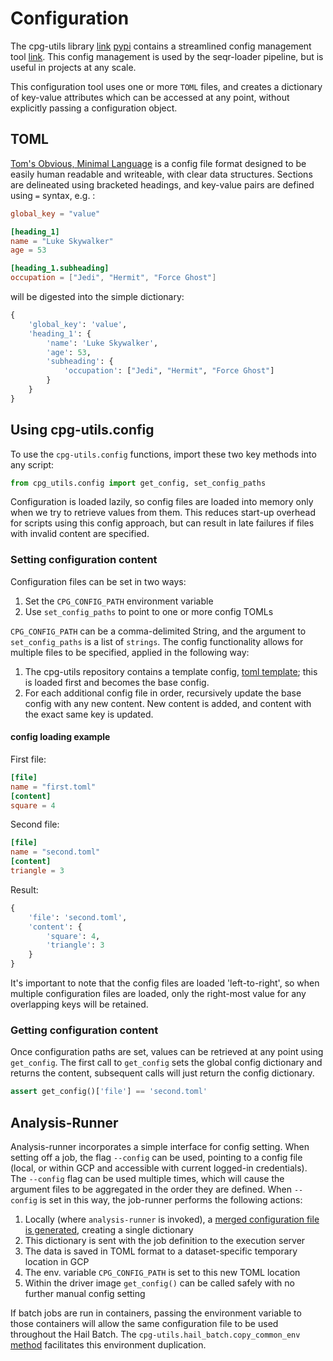 # Configuration

The cpg-utils library [link]() [pypi](https://pypi.org/project/cpg-utils/) contains a streamlined config management tool [link](https://github.com/populationgenomics/cpg-utils/blob/main/cpg_utils/config.py). This config management is used by the seqr-loader pipeline, but is useful in projects at any scale.

This configuration tool uses one or more `TOML` files, and creates a dictionary of key-value attributes which can be accessed at any point, without explicitly passing a configuration object.

## TOML

[Tom's Obvious, Minimal Language](https://toml.io/en/) is a config file format designed to be easily human readable and writeable, with clear data structures. Sections are delineated using bracketed headings, and key-value pairs are defined using `=` syntax, e.g. :

```toml
global_key = "value"

[heading_1]
name = "Luke Skywalker"
age = 53

[heading_1.subheading]
occupation = ["Jedi", "Hermit", "Force Ghost"]
```

will be digested into the simple dictionary:

```python
{
    'global_key': 'value',
    'heading_1': {
        'name': 'Luke Skywalker',
        'age': 53,
        'subheading': {
            'occupation': ["Jedi", "Hermit", "Force Ghost"]
        }
    }
}
```

## Using cpg-utils.config

To use the `cpg-utils.config` functions, import these two key methods into any script:

```python
from cpg_utils.config import get_config, set_config_paths
```

Configuration is loaded lazily, so config files are loaded into memory only when we try to retrieve values from them. This reduces start-up overhead for scripts using this config approach, but can result in late failures if files with invalid content are specified.

### Setting configuration content

Configuration files can be set in two ways:

1. Set the `CPG_CONFIG_PATH` environment variable
2. Use `set_config_paths` to point to one or more config TOMLs

`CPG_CONFIG_PATH` can be a comma-delimited String, and the argument to `set_config_paths` is a list of `strings`. The 
config functionality allows for multiple files to be specified, applied in the following way:

1. The cpg-utils repository contains a template config, 
[toml template](https://github.com/populationgenomics/cpg-utils/blob/main/cpg_utils/config-template.toml); this is loaded first and becomes the base config.
2. For each additional config file in order, recursively update the base config with any new content. New content is added, and content with the exact same key is updated.

#### config loading example

First file:
```toml
[file]
name = "first.toml"
[content]
square = 4
```

Second file:
```toml
[file]
name = "second.toml"
[content]
triangle = 3
```

Result:

```python
{
    'file': 'second.toml',
    'content': {
        'square': 4,
        'triangle': 3
    }
}
```

It's important to note that the config files are loaded 'left-to-right', so when multiple configuration files are loaded, only the right-most value for any overlapping keys will be retained.  

### Getting configuration content

Once configuration paths are set, values can be retrieved at any point using `get_config`. The first call to `get_config` sets the global config dictionary and returns the content, subsequent calls will just return the config dictionary.

```python
assert get_config()['file'] == 'second.toml'
```

## Analysis-Runner

Analysis-runner incorporates a simple interface for config setting. When setting off a job, the flag `--config` can be used, pointing to a config file (local, or within GCP and accessible with current logged-in credentials).
The `--config` flag can be used multiple times, which will cause the argument files to be aggregated in the order they are defined. When `--config` is set in this way, the job-runner performs the following actions:

1. Locally (where `analysis-runner` is invoked), a [merged configuration file is generated](https://github.com/populationgenomics/analysis-runner/blob/main/analysis_runner/cli_analysisrunner.py#L199-L201), creating a single dictionary
2. This dictionary is sent with the job definition to the execution server
3. The data is saved in TOML format to a dataset-specific temporary location in GCP
4. The env. variable `CPG_CONFIG_PATH` is set to this new TOML location
5. Within the driver image `get_config()` can be called safely with no further manual config setting

If batch jobs are run in containers, passing the environment variable to those containers will allow the same configuration file to be used throughout the Hail Batch. The `cpg-utils.hail_batch.copy_common_env` [method](https://github.com/populationgenomics/cpg-utils/blob/main/cpg_utils/hail_batch.py#L54) facilitates this environment duplication.

